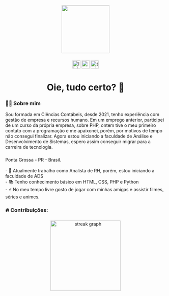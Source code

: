 <div align="center">
  <img height="150" src="https://camo.githubusercontent.com/62da68eb62b1e5f175f7d1f0191dd89a653d7908feb22d37d4a0ab07365d6791/68747470733a2f2f6d656469612e67697068792e636f6d2f6d656469612f4d3967624264396e6244724f5475314d71782f67697068792e676966"  />
</div>

###

<div align="center">
  <img src="https://img.shields.io/static/v1?message=LinkedIn&logo=linkedin&label=&color=0077B5&logoColor=white&labelColor=&style=for-the-badge" height="25" alt="linkedin logo"  />
  <img src="https://img.shields.io/static/v1?message=Youtube&logo=youtube&label=&color=FF0000&logoColor=white&labelColor=&style=for-the-badge" height="25" alt="youtube logo"  />
  <img src="https://img.shields.io/static/v1?message=Twitter&logo=twitter&label=&color=1DA1F2&logoColor=white&labelColor=&style=for-the-badge" height="25" alt="twitter logo"  />
</div>

###

<h1 align="center">Oie, tudo certo? 👋</h1>

###

<h3 align="left">👩‍💻  Sobre mim</h3>
<p align="left"> Sou formada em Ciências Contábeis, desde 2021, tenho experiência com gestão de empresa e recursos humano. Em um emprego anterior, participei de um curso da própria empresa, sobre PHP, ontem tive o meu primeiro contato com a programação e me apaixonei, porém, por motivos de tempo não consegui finalizar. Agora estou iniciando a faculdade de Análise e Desenvolvimento de Sistemas, espero assim conseguir migrar para a carreira de tecnologia.</p>

###

<p align="left">Ponta Grossa - PR - Brasil.<br><br>- 🔭 Atualmente trabalho como Analista de RH, porém, estou iniciando a faculdade de ADS <br>- 📚 Tenho conhecimento básico em HTML, CSS, PHP e Python <br>- ⚡ No meu tempo livre gosto de jogar com minhas amigas e assistir filmes, séries e animes. </p>

###

<h3 align="left">🔥 Contribuições:</h3>

###

<div align="center">
  <img src="https://streak-stats.demolab.com?user=LorenBatista&locale=en&mode=daily&theme=dark&hide_border=false&border_radius=5&order=3" height="220" alt="streak graph"  />
</div>

###
